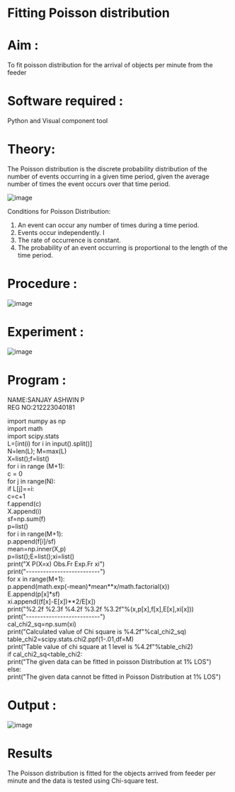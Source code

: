 # Fitting Poisson  distribution
# Aim : 

To fit poisson distribution for the arrival of objects per minute from the feeder

# Software required :  

Python and Visual component tool

# Theory:

The Poisson distribution is the discrete probability distribution of the number of events occurring in a given time period, given the average number of times the event occurs over that time period.

![image](https://user-images.githubusercontent.com/104613195/166248326-fd042076-8b0b-40c4-8b11-1d8e8fcb74db.png)

 Conditions for Poisson Distribution:

1. An event can occur any number of times during a time period.
2. Events occur independently. I
3. The rate of occurrence is constant.
4. The probability of an event occurring is proportional to the length of the time period. 
 
# Procedure :

![image](https://user-images.githubusercontent.com/104613195/166251988-d0c53205-6080-4f7b-ae4c-398178586637.png)

# Experiment :

![image](https://user-images.githubusercontent.com/103921593/230282876-f4a5afbf-cac1-4648-a1b0-c78840638a8e.png)

# Program :

NAME:SANJAY ASHWIN P    
REG NO:212223040181    

import numpy as np    
import math    
import scipy.stats     
L=[int(i) for i in input().split()]      
N=len(L); M=max(L)      
X=list();f=list()      
for i in range (M+1):     
    c = 0     
    for j in range(N):      
        if L[j]==i:     
            c=c+1    
    f.append(c)     
    X.append(i)     
sf=np.sum(f)     
p=list()     
for i in range(M+1):      
    p.append(f[i]/sf)     
mean=np.inner(X,p)    
p=list();E=list();xi=list()     
print("X P(X=x) Obs.Fr Exp.Fr xi")     
print("--------------------------")     
for x in range(M+1):      
    p.append(math.exp(-mean)*mean**x/math.factorial(x))     
    E.append(p[x]*sf)    
    xi.append((f[x]-E[x])**2/E[x])    
    print("%2.2f %2.3f %4.2f %3.2f %3.2f"%(x,p[x],f[x],E[x],xi[x]))     
print("--------------------------")   
cal_chi2_sq=np.sum(xi)    
print("Calculated value of Chi square is %4.2f"%cal_chi2_sq)    
table_chi2=scipy.stats.chi2.ppf(1-.01,df=M)    
print("Table value of chi square at 1 level is %4.2f"%table_chi2)    
if cal_chi2_sq<table_chi2:    
    print("The given data can be fitted in poisson Distribution at 1% LOS")    
else:     
    print("The given data cannot be fitted in Poisson Distribution at 1% LOS")      
 

# Output : 

![image](https://github.com/sanjayashwinP/Poisson_distribution/assets/147473265/8346a29e-f38c-4eb2-a49e-4baafce4b05a)


# Results

The Poisson distribution is fitted for the objects arrived from feeder per minute and the data is tested using Chi-square test. 
 
